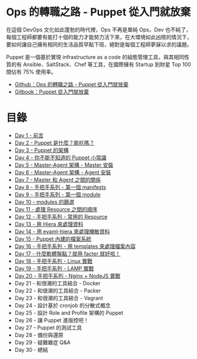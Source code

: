 # Ops 的轉職之路 - Puppet 從入門就放棄

在這個 DevOps 文化如此蓬勃的時代裡，Ops 不再是單純 Ops，Dev 也不純了，每個工程師都要有能打十個的能力才能努力活下來，在大環境如此凶險的情況下，要如何讓自己擁有相同的生活品質早點下班，絕對是每個工程師夢寐以求的議題。

Puppet 是一個基於實現 infrastructure as a code 的組態管理工具，與其相同性質的有 Ansible、SaltStack、Chef 等工具，在國際擁有 Startup 到財星 Top 100 間佔有 75% 使用率。

- [Github：Ops 的轉職之路 - Puppet 從入門就放棄][github]
- [Gitbook：Puppet 從入門就放棄][gitbook]


# 目錄

- [Day 1 - 前言](docs/01.intro.md)
- [Day 2 - Puppet 是什麼？能吃嗎？](docs/02.what-puppet.md)
- [Day 3 - Puppet 的架構](docs/03.puppet-architecture.md)
- [Day 4 - 你不能不知道的 Puppet 小常識](docs/04.puppet-knowhow.md)
- [Day 5 - Master-Agent 架構 - Master 安裝](docs/05.puppet-master-install.md)
- [Day 6 - Master-Agent 架構 - Agent 安裝](docs/06.puppet-agent-install.md)
- [Day 7 - Master 和 Agent 之間的關係](docs/07.how-to-master-and-agent-auth.md)
- [Day 8 - 手把手系列 - 第一個 manifests](docs/08.how-to-write-manifests.md)
- [Day 9 - 手把手系列 - 第一個 module](docs/09.how-to-write-module.md)
- [Day 10 - modules 的篩選](docs/10.filter-module.md)
- [Day 11 - 處理 Resource 之間的順序](docs/11.resource-older.md)
- [Day 12 - 手把手系列 - 常用的 Resource](docs/12.simple-resource.md)
- [Day 13 - 用 Hiera 來處理資料](docs/13.how-to-use-hiera-data.md)
- [Day 14 - 用 eyaml-hiera 來處理機敏資料](docs/14.how-to-encrypt-hiera-data.md)
- [Day 15 - Puppet 內建的檔案系統](docs/15.puppet-file-system.md)
- [Day 16 - 手把手系列 - 用 templates 來處理檔案內容](docs/16.how-to-use-templates.md)
- [Day 17 - 什麼軟體盤點？就用 facter 就好啦！](docs/17.how-to-use-facter.md)
- [Day 18 - 手把手系列 - Linux 實戰](docs/18.lab-linux.md)
- [Day 19 - 手把手系列 - LAMP 實戰](docs/19.lab-lamp.md)
- [Day 20 - 手把手系列 - Nginx + NodeJS 實戰](docs/20.lab-nginx-nodejs.md)
- Day 21 - 和很潮的工具結合 - Docker
- Day 22 - 和很潮的工具結合 - Packer
- Day 23 - 和很潮的工具結合 - Vagrant
- Day 24 - 設計基於 cronjob 的分散式概念
- Day 25 - 設計 Role and Profile 架構的 Puppet
- Day 26 - 讓 Puppet 進版控吧！
- Day 27 - Puppet 的測試工具
- Day 28 - 備份與還原
- Day 29 - 疑難雜症 Q&A
- Day 30 - 總結

[github]: https://github.com/shazi7804/ops-puppet-30-days
[gitbook]: https://www.gitbook.com/book/shazi7804/puppet-manage-guide/details



